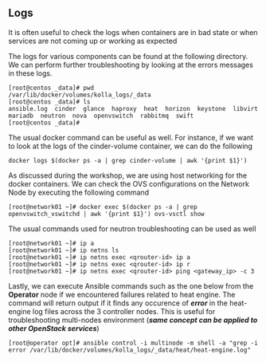 ## Logs

It is often useful to check the logs when containers are in bad
state or when services are not coming up or working as expected

The logs for various components can be found at the following 
directory.  We can perform further troubleshooting by looking
at the errors messages in these logs.

```
[root@centos _data]# pwd
/var/lib/docker/volumes/kolla_logs/_data
[root@centos _data]# ls
ansible.log  cinder  glance  haproxy  heat  horizon  keystone  libvirt  mariadb  neutron  nova  openvswitch  rabbitmq  swift
[root@centos _data]#
```

The usual docker command can be useful as well.  For instance,
if we want to look at the logs of the cinder-volume container,
we can do the following

```
docker logs $(docker ps -a | grep cinder-volume | awk '{print $1}')
```

As discussed during the workshop, we are using host networking for
the docker containers.  We can check the OVS configurations on the 
Network Node by executing the following command

```
[root@network01 ~]# docker exec $(docker ps -a | grep openvswitch_vswitchd | awk '{print $1}') ovs-vsctl show
```

The usual commands used for neutron troubleshooting can be used as
well

```
[root@network01 ~]# ip a
[root@network01 ~]# ip netns ls
[root@network01 ~]# ip netns exec <qrouter-id> ip a
[root@network01 ~]# ip netns exec <qrouter-id> ip r
[root@network01 ~]# ip netns exec <qrouter-id> ping <gateway_ip> -c 3
```

Lastly, we can execute Ansible commands such as the one below
from the **Operator** node if we encountered failures related 
to heat engine.  The command will return output if it finds any
occurence of ***error*** in the heat-engine log files across the 
3 controller nodes.  This is useful for troubleshooting multi-nodes 
environment (***same concept can be applied to other OpenStack services***)

```
[root@operator opt]# ansible control -i multinode -m shell -a "grep -i error /var/lib/docker/volumes/kolla_logs/_data/heat/heat-engine.log"
```
